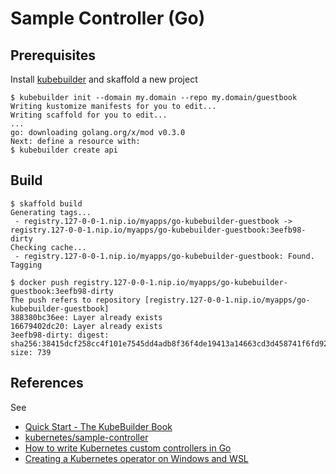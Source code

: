 # Sample Controller (Go)

## Prerequisites

Install [kubebuilder](https://book.kubebuilder.io/quick-start.html#installation) and skaffold a new project

```shell
$ kubebuilder init --domain my.domain --repo my.domain/guestbook
Writing kustomize manifests for you to edit...
Writing scaffold for you to edit...
...
go: downloading golang.org/x/mod v0.3.0
Next: define a resource with:
$ kubebuilder create api
```

## Build

```shell
$ skaffold build
Generating tags...
 - registry.127-0-0-1.nip.io/myapps/go-kubebuilder-guestbook -> registry.127-0-0-1.nip.io/myapps/go-kubebuilder-guestbook:3eefb98-dirty
Checking cache...
 - registry.127-0-0-1.nip.io/myapps/go-kubebuilder-guestbook: Found. Tagging

$ docker push registry.127-0-0-1.nip.io/myapps/go-kubebuilder-guestbook:3eefb98-dirty
The push refers to repository [registry.127-0-0-1.nip.io/myapps/go-kubebuilder-guestbook]
388380bc36ee: Layer already exists
16679402dc20: Layer already exists
3eefb98-dirty: digest: sha256:38415dcf258cc4f101e7545dd4adb8f36f4de19413a14663cd3d458741f6fd92 size: 739
```

## References

See

- [Quick Start - The KubeBuilder Book](https://book.kubebuilder.io/quick-start.html#installation)
- [kubernetes/sample-controller](https://github.com/kubernetes/sample-controller)
- [How to write Kubernetes custom controllers in Go](https://medium.com/speechmatics/how-to-write-kubernetes-custom-controllers-in-go-8014c4a04235)
- [Creating a Kubernetes operator on Windows and WSL](https://blog.baeke.info/2019/12/18/creating-a-kubernetes-operator-on-windows-and-wsl/)

